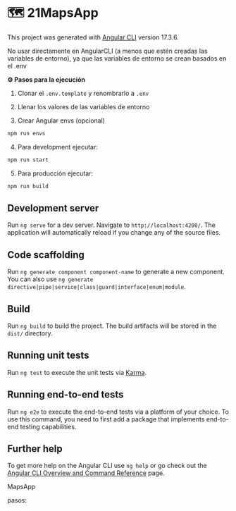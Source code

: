 # 🗺 21MapsApp
This project was generated with [Angular CLI](https://github.com/angular/angular-cli) version 17.3.6.

No usar directamente en AngularCLI (a menos que estén creadas las variables de entorno), ya que las variables de entorno se crean basados en el .env 

**⚙ Pasos para la ejecución**
1. Clonar el ```.env.template``` y renombrarlo a  ```.env```

2. Llenar los valores de las variables de entorno

3. Crear Angular envs (opcional) 
```bash
npm run envs
``` 

4. Para development ejecutar: 
```bash
npm run start
```


5. Para producción ejecutar: 
```bash
npm run build 
```

## Development server

Run `ng serve` for a dev server. Navigate to `http://localhost:4200/`. The application will automatically reload if you change any of the source files.

## Code scaffolding

Run `ng generate component component-name` to generate a new component. You can also use `ng generate directive|pipe|service|class|guard|interface|enum|module`.

## Build

Run `ng build` to build the project. The build artifacts will be stored in the `dist/` directory.

## Running unit tests

Run `ng test` to execute the unit tests via [Karma](https://karma-runner.github.io).

## Running end-to-end tests

Run `ng e2e` to execute the end-to-end tests via a platform of your choice. To use this command, you need to first add a package that implements end-to-end testing capabilities.

## Further help

To get more help on the Angular CLI use `ng help` or go check out the [Angular CLI Overview and Command Reference](https://angular.io/cli) page.



MapsApp 

pasos: 
